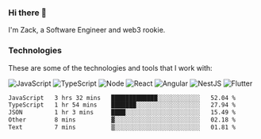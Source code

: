 ### Hi there 👋
I'm Zack, a Software Engineer and web3 rookie.

### Technologies
These are some of the technologies and tools that I work with:

![JavaScript](https://img.shields.io/badge/JavaScript-323330.svg?logo=javascript&logoColor=F7DF1E) 
![TypeScript](https://img.shields.io/badge/TypeScript-007ACC.svg?logo=typescript&logoColor=white) 
![Node](https://img.shields.io/badge/Node.js-43853D.svg?logo=node.js&logoColor=white)
![React](https://img.shields.io/badge/React-20232a.svg?logo=react&logoColor=61DAFB) 
![Angular](https://img.shields.io/badge/Angular-E23237.svg?logo=angularjs&logoColor=white)
![NestJS](https://img.shields.io/badge/NestJS-E0234E?logo=nestjs&logoColor=white)
![Flutter](https://img.shields.io/badge/Flutter-02569B.svg?logo=flutter&logoColor=white)

<!--START_SECTION:waka-->

```txt
JavaScript   3 hrs 32 mins   █████████████░░░░░░░░░░░░   52.04 %
TypeScript   1 hr 54 mins    ███████░░░░░░░░░░░░░░░░░░   27.94 %
JSON         1 hr 3 mins     ████░░░░░░░░░░░░░░░░░░░░░   15.49 %
Other        8 mins          ▓░░░░░░░░░░░░░░░░░░░░░░░░   02.18 %
Text         7 mins          ▒░░░░░░░░░░░░░░░░░░░░░░░░   01.81 %
```

<!--END_SECTION:waka-->
